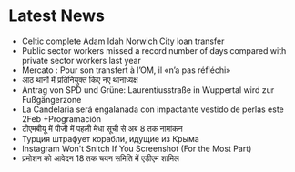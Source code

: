 # Latest News
-  Celtic complete Adam Idah Norwich City loan transfer
-  Public sector workers missed a record number of days compared with private sector workers last year
-  Mercato : Pour son transfert à l’OM, il «n’a pas réfléchi»
-  आठ थानों में प्रतिनियुक्त किए नए थानाध्यक्ष
-  Antrag von SPD und Grüne: Laurentiusstraße in Wuppertal wird zur Fußgängerzone
-  La Candelaria será engalanada con impactante vestido de perlas este 2Feb +Programación
-  टीएमबीयू में पीजी में पहली मेधा सूची से अब 8 तक नामांकन
-  Турция штрафует корабли, идущие из Крыма
-  Instagram Won't Snitch If You Screenshot (For the Most Part)
-  प्रमोशन को आवेदन 18 तक चयन समिति में एडीएम शामिल
